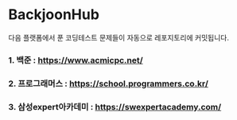 # BackjoonHub
다음 플랫폼에서 푼 코딩테스트 문제들이 자동으로 레포지토리에 커밋됩니다.

### 1. 백준 : https://www.acmicpc.net/
### 2. 프로그래머스 : https://school.programmers.co.kr/
### 3. 삼성expert아카데미 : https://swexpertacademy.com/
